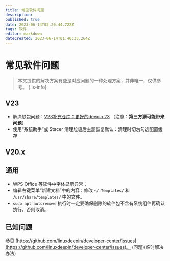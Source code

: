 ```yaml
---
title: 常见软件问题
description: 
published: true
date: 2023-06-14T02:20:44.722Z
tags: 软件
editor: markdown
dateCreated: 2023-06-14T01:40:33.264Z
---
```


 # 常见软件问题

> 本文提供的解决方案有些是对应问题的一种处理方案，并非唯一，仅供参考。
{.is-info}

## V23

- 解决缺包问题：[V23补充仓库：更好的deepin 23](https://bbs.deepin.org/post/257738) （注意：**第三方源可能带来问题**）
- 使用“系统助手”或 Stacer 清理垃圾后主题恢复默认：清理时切勿勾选配置缓存

## V20.x

## 通用

- WPS Office 等软件中字体显示异常：
- 编辑右键菜单“新建文档”中的内容：修改 `~/.Templates/` 和 `/usr/share/templates/` 中的文件。
- `sudo apt autoremove` 执行时一定要确保删除的软件包不含有系统组件再确认执行，否则取消。

## 已知问题

参见 [https://github.com/linuxdeepin/developer-center/issues](https://github.com/linuxdeepin/developer-center/issues)。
(问题)(临时解决办法)